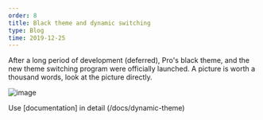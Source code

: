 ```yaml
---
order: 8
title: Black theme and dynamic switching
type: Blog
time: 2019-12-25
---
```


After a long period of development (deferred), Pro's black theme, and the new theme switching program were officially launched. A picture is worth a thousand words, look at the picture directly.

![image](https://gw.alipayobjects.com/zos/antfincdn/raCkHezMns/Kapture%2525202019-11-25%252520at%25252019.15.12.gif)

Use [documentation] in detail (/docs/dynamic-theme)
